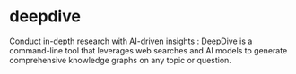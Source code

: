 # deepdive
Conduct in-depth research with AI-driven insights : DeepDive is a command-line tool that leverages web searches and AI models to generate comprehensive knowledge graphs on any topic or question.
